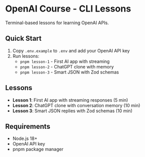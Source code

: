 # OpenAI Course - CLI Lessons

Terminal-based lessons for learning OpenAI APIs.

## Quick Start

1. Copy `.env.example` to `.env` and add your OpenAI API key
2. Run lessons:
   - `pnpm lesson-1` - First AI app with streaming
   - `pnpm lesson-2` - ChatGPT clone with memory
   - `pnpm lesson-3` - Smart JSON with Zod schemas

## Lessons

- **Lesson 1**: First AI app with streaming responses (5 min)
- **Lesson 2**: ChatGPT clone with conversation memory (10 min)
- **Lesson 3**: Smart JSON replies with Zod schemas (10 min)

## Requirements

- Node.js 18+
- OpenAI API key
- pnpm package manager
